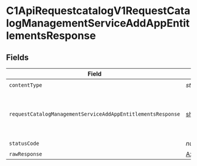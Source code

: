 # C1ApiRequestcatalogV1RequestCatalogManagementServiceAddAppEntitlementsResponse


## Fields

| Field                                                                                                                                                | Type                                                                                                                                                 | Required                                                                                                                                             | Description                                                                                                                                          |
| ---------------------------------------------------------------------------------------------------------------------------------------------------- | ---------------------------------------------------------------------------------------------------------------------------------------------------- | ---------------------------------------------------------------------------------------------------------------------------------------------------- | ---------------------------------------------------------------------------------------------------------------------------------------------------- |
| `contentType`                                                                                                                                        | *string*                                                                                                                                             | :heavy_check_mark:                                                                                                                                   | N/A                                                                                                                                                  |
| `requestCatalogManagementServiceAddAppEntitlementsResponse`                                                                                          | [shared.RequestCatalogManagementServiceAddAppEntitlementsResponse](../../models/shared/requestcatalogmanagementserviceaddappentitlementsresponse.md) | :heavy_minus_sign:                                                                                                                                   |  Empty response with a status code indicating success.<br/>                                                                                          |
| `statusCode`                                                                                                                                         | *number*                                                                                                                                             | :heavy_check_mark:                                                                                                                                   | N/A                                                                                                                                                  |
| `rawResponse`                                                                                                                                        | [AxiosResponse>](https://axios-http.com/docs/res_schema)                                                                                             | :heavy_minus_sign:                                                                                                                                   | N/A                                                                                                                                                  |